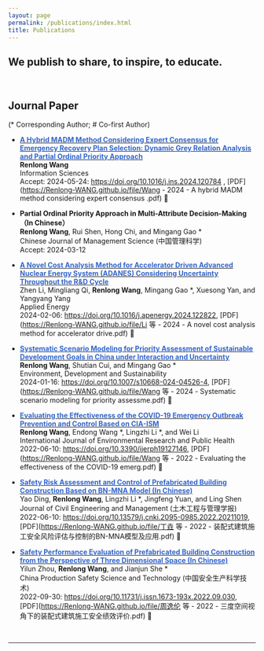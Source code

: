 ```yaml
---
layout: page
permalink: /publications/index.html
title: Publications
---
```


## We publish to share, to inspire, to educate.
<br>

## Journal Paper
(* Corresponding Author; # Co-first Author)
<br>

- **[<font color='#3366CC'>A Hybrid MADM Method Considering Expert Consensus for Emergency Recovery Plan Selection: Dynamic Grey Relation Analysis and Partial Ordinal Priority Approach</font>](https://doi.org/10.1016/j.ins.2024.120784)** <br>**Renlong Wang** <br> Information Sciences <br> Accept: 2024-05-24: https://doi.org/10.1016/j.ins.2024.120784 , [PDF](https://Renlong-WANG.github.io/file/Wang - 2024 - A hybrid MADM method considering expert consensus .pdf) 🔗

- **Partial Ordinal Priority Approach in Multi-Attribute Decision-Making （In Chinese）** <br>**Renlong Wang**, Rui Shen, Hong Chi, and Mingang Gao *<br>Chinese Journal of Management Science (中国管理科学) <br> Accept: 2024-03-12

- **[<font color='#3366CC'>A Novel Cost Analysis Method for Accelerator Driven Advanced Nuclear Energy System (ADANES) Considering Uncertainty Throughout the R&D Cycle</font>](https://doi.org/10.1016/j.apenergy.2024.122822)** <br> Zhen Li, Mingliang Qi, **Renlong Wang**, Mingang Gao *, Xuesong Yan, and Yangyang Yang <br> Applied Energy <br>2024-02-06: https://doi.org/10.1016/j.apenergy.2024.122822, [PDF](https://Renlong-WANG.github.io/file/Li 等 - 2024 - A novel cost analysis method for accelerator drive.pdf) 🔗

- **[<font color='#3366CC'>Systematic Scenario Modeling for Priority Assessment of Sustainable Development Goals in China under Interaction and Uncertainty</font>](https://doi.org/10.1007/s10668-024-04526-4)** <br>**Renlong Wang**, Shutian Cui, and Mingang Gao *<br>Environment, Development and Sustainability <br>2024-01-16: https://doi.org/10.1007/s10668-024-04526-4, [PDF](https://Renlong-WANG.github.io/file/Wang 等 - 2024 - Systematic scenario modeling for priority assessme.pdf) 🔗

- **[<font color='#3366CC'>Evaluating the Effectiveness of the COVID-19 Emergency Outbreak Prevention and Control Based on CIA-ISM</font>](https://doi.org/10.3390/ijerph19127146)**<br> **Renlong Wang**, Endong Wang *, Lingzhi Li *, and Wei Li <br> International Journal of Environmental Research and Public Health <br> 2022-06-10: https://doi.org/10.3390/ijerph19127146, [PDF](https://Renlong-WANG.github.io/file/Wang 等 - 2022 - Evaluating the effectiveness of the COVID-19 emerg.pdf) 🔗

- **[<font color='#3366CC'>Safety Risk Assessment and Control of Prefabricated Building Construction Based on BN-MNA Model (In Chinese)</font>](https://doi.org/10.13579/j.cnki.2095-0985.2022.20211019)** <br>Yao Ding, **Renlong Wang**, Lingzhi Li *, Jingfeng Yuan, and Ling Shen <br> Journal of Civil Engineering and Management (土木工程与管理学报) <br> 2022-06-10: https://doi.org/10.13579/j.cnki.2095-0985.2022.20211019, [PDF](https://Renlong-WANG.github.io/file/丁垚 等 - 2022 - 装配式建筑施工安全风险评估与控制的BN-MNA模型及应用.pdf) 🔗

- **[<font color='#3366CC'>Safety Performance Evaluation of Prefabricated Building Construction from the Perspective of Three Dimensional Space (In Chinese)</font>](https://doi.org/10.11731/j.issn.1673-193x.2022.09.030)** <br> Yilun Zhou, **Renlong Wang**, and Jianjun She * <br> China Production Safety Science and Technology (中国安全生产科学技术) <br> 2022-09-30: https://doi.org/10.11731/j.issn.1673-193x.2022.09.030, [PDF](https://Renlong-WANG.github.io/file/周逸伦 等 - 2022 - 三度空间视角下的装配式建筑施工安全绩效评价.pdf) 🔗
<br>

---
